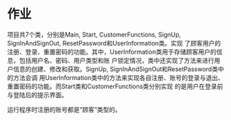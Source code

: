 # 作业
项目共7个类，分别是Main, Start, CustomerFunctions, SignUp, SignInAndSignOut, ResetPassword和UserInformation类。实现
了顾客用户的注册、登录、重置密码的功能。其中，UserInformation类用于存储顾客用户的信息，包括用户名、密码、用户类型和账
户锁定情况，类中还实现了方法来进行用户信息的创建、修改和获取。SignUp, SignInAndSignOut和ResetPassword类中的方法会调
用UserInformation类中的方法来实现各自注册、账号的登录与退出、重置密码的功能。而Start类和CustomerFunctions类分别实现
的是用户在登录前与登陆后的提示界面。  
  
  运行程序时注册的账号都是“顾客”类型的。
